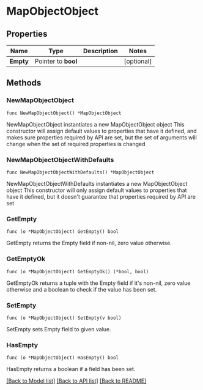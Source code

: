 # MapObjectObject

## Properties

Name | Type | Description | Notes
------------ | ------------- | ------------- | -------------
**Empty** | Pointer to **bool** |  | [optional] 

## Methods

### NewMapObjectObject

`func NewMapObjectObject() *MapObjectObject`

NewMapObjectObject instantiates a new MapObjectObject object
This constructor will assign default values to properties that have it defined,
and makes sure properties required by API are set, but the set of arguments
will change when the set of required properties is changed

### NewMapObjectObjectWithDefaults

`func NewMapObjectObjectWithDefaults() *MapObjectObject`

NewMapObjectObjectWithDefaults instantiates a new MapObjectObject object
This constructor will only assign default values to properties that have it defined,
but it doesn't guarantee that properties required by API are set

### GetEmpty

`func (o *MapObjectObject) GetEmpty() bool`

GetEmpty returns the Empty field if non-nil, zero value otherwise.

### GetEmptyOk

`func (o *MapObjectObject) GetEmptyOk() (*bool, bool)`

GetEmptyOk returns a tuple with the Empty field if it's non-nil, zero value otherwise
and a boolean to check if the value has been set.

### SetEmpty

`func (o *MapObjectObject) SetEmpty(v bool)`

SetEmpty sets Empty field to given value.

### HasEmpty

`func (o *MapObjectObject) HasEmpty() bool`

HasEmpty returns a boolean if a field has been set.


[[Back to Model list]](../README.md#documentation-for-models) [[Back to API list]](../README.md#documentation-for-api-endpoints) [[Back to README]](../README.md)



